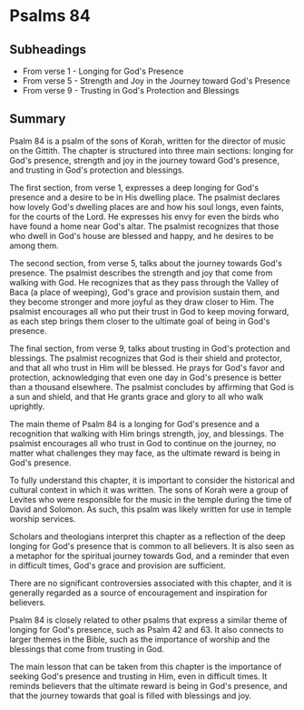 # Psalms 84

## Subheadings

* From verse 1 - Longing for God's Presence
* From verse 5 - Strength and Joy in the Journey toward God's Presence
* From verse 9 - Trusting in God's Protection and Blessings

## Summary

Psalm 84 is a psalm of the sons of Korah, written for the director of music on the Gittith. The chapter is structured into three main sections: longing for God's presence, strength and joy in the journey toward God's presence, and trusting in God's protection and blessings.

The first section, from verse 1, expresses a deep longing for God's presence and a desire to be in His dwelling place. The psalmist declares how lovely God's dwelling places are and how his soul longs, even faints, for the courts of the Lord. He expresses his envy for even the birds who have found a home near God's altar. The psalmist recognizes that those who dwell in God's house are blessed and happy, and he desires to be among them.

The second section, from verse 5, talks about the journey towards God's presence. The psalmist describes the strength and joy that come from walking with God. He recognizes that as they pass through the Valley of Baca (a place of weeping), God's grace and provision sustain them, and they become stronger and more joyful as they draw closer to Him. The psalmist encourages all who put their trust in God to keep moving forward, as each step brings them closer to the ultimate goal of being in God's presence.

The final section, from verse 9, talks about trusting in God's protection and blessings. The psalmist recognizes that God is their shield and protector, and that all who trust in Him will be blessed. He prays for God's favor and protection, acknowledging that even one day in God's presence is better than a thousand elsewhere. The psalmist concludes by affirming that God is a sun and shield, and that He grants grace and glory to all who walk uprightly.

The main theme of Psalm 84 is a longing for God's presence and a recognition that walking with Him brings strength, joy, and blessings. The psalmist encourages all who trust in God to continue on the journey, no matter what challenges they may face, as the ultimate reward is being in God's presence.

To fully understand this chapter, it is important to consider the historical and cultural context in which it was written. The sons of Korah were a group of Levites who were responsible for the music in the temple during the time of David and Solomon. As such, this psalm was likely written for use in temple worship services.

Scholars and theologians interpret this chapter as a reflection of the deep longing for God's presence that is common to all believers. It is also seen as a metaphor for the spiritual journey towards God, and a reminder that even in difficult times, God's grace and provision are sufficient.

There are no significant controversies associated with this chapter, and it is generally regarded as a source of encouragement and inspiration for believers.

Psalm 84 is closely related to other psalms that express a similar theme of longing for God's presence, such as Psalm 42 and 63. It also connects to larger themes in the Bible, such as the importance of worship and the blessings that come from trusting in God.

The main lesson that can be taken from this chapter is the importance of seeking God's presence and trusting in Him, even in difficult times. It reminds believers that the ultimate reward is being in God's presence, and that the journey towards that goal is filled with blessings and joy.